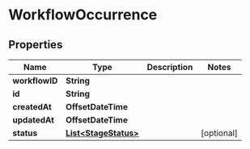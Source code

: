

# WorkflowOccurrence


## Properties

| Name | Type | Description | Notes |
|------------ | ------------- | ------------- | -------------|
|**workflowID** | **String** |  |  |
|**id** | **String** |  |  |
|**createdAt** | **OffsetDateTime** |  |  |
|**updatedAt** | **OffsetDateTime** |  |  |
|**status** | [**List&lt;StageStatus&gt;**](StageStatus.md) |  |  [optional] |



